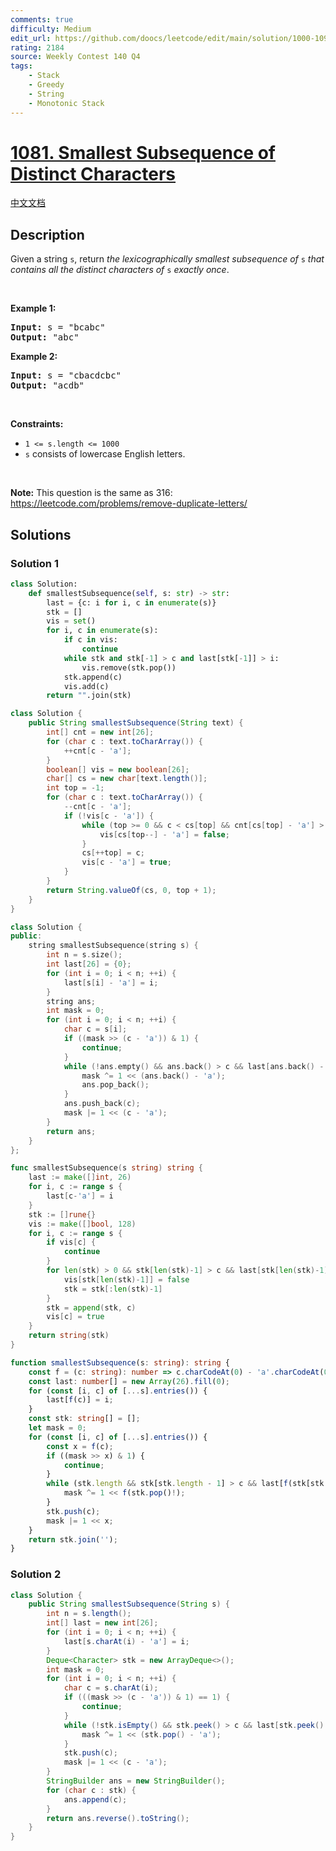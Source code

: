 ```yaml
---
comments: true
difficulty: Medium
edit_url: https://github.com/doocs/leetcode/edit/main/solution/1000-1099/1081.Smallest%20Subsequence%20of%20Distinct%20Characters/README_EN.md
rating: 2184
source: Weekly Contest 140 Q4
tags:
    - Stack
    - Greedy
    - String
    - Monotonic Stack
---
```


<!-- problem:start -->

# [1081. Smallest Subsequence of Distinct Characters](https://leetcode.com/problems/smallest-subsequence-of-distinct-characters)

[中文文档](/solution/1000-1099/1081.Smallest%20Subsequence%20of%20Distinct%20Characters/README.md)

## Description

<!-- description:start -->

<p>Given a string <code>s</code>, return <em>the </em><span data-keyword="lexicographically-smaller-string"><em>lexicographically smallest</em></span> <span data-keyword="subsequence-string"><em>subsequence</em></span><em> of</em> <code>s</code> <em>that contains all the distinct characters of</em> <code>s</code> <em>exactly once</em>.</p>

<p>&nbsp;</p>
<p><strong class="example">Example 1:</strong></p>

<pre>
<strong>Input:</strong> s = &quot;bcabc&quot;
<strong>Output:</strong> &quot;abc&quot;
</pre>

<p><strong class="example">Example 2:</strong></p>

<pre>
<strong>Input:</strong> s = &quot;cbacdcbc&quot;
<strong>Output:</strong> &quot;acdb&quot;
</pre>

<p>&nbsp;</p>
<p><strong>Constraints:</strong></p>

<ul>
	<li><code>1 &lt;= s.length &lt;= 1000</code></li>
	<li><code>s</code> consists of lowercase English letters.</li>
</ul>

<p>&nbsp;</p>
<strong>Note:</strong> This question is the same as 316: <a href="https://leetcode.com/problems/remove-duplicate-letters/" target="_blank">https://leetcode.com/problems/remove-duplicate-letters/</a>

<!-- description:end -->

## Solutions

<!-- solution:start -->

### Solution 1

<!-- tabs:start -->

```python
class Solution:
    def smallestSubsequence(self, s: str) -> str:
        last = {c: i for i, c in enumerate(s)}
        stk = []
        vis = set()
        for i, c in enumerate(s):
            if c in vis:
                continue
            while stk and stk[-1] > c and last[stk[-1]] > i:
                vis.remove(stk.pop())
            stk.append(c)
            vis.add(c)
        return "".join(stk)
```

```java
class Solution {
    public String smallestSubsequence(String text) {
        int[] cnt = new int[26];
        for (char c : text.toCharArray()) {
            ++cnt[c - 'a'];
        }
        boolean[] vis = new boolean[26];
        char[] cs = new char[text.length()];
        int top = -1;
        for (char c : text.toCharArray()) {
            --cnt[c - 'a'];
            if (!vis[c - 'a']) {
                while (top >= 0 && c < cs[top] && cnt[cs[top] - 'a'] > 0) {
                    vis[cs[top--] - 'a'] = false;
                }
                cs[++top] = c;
                vis[c - 'a'] = true;
            }
        }
        return String.valueOf(cs, 0, top + 1);
    }
}
```

```cpp
class Solution {
public:
    string smallestSubsequence(string s) {
        int n = s.size();
        int last[26] = {0};
        for (int i = 0; i < n; ++i) {
            last[s[i] - 'a'] = i;
        }
        string ans;
        int mask = 0;
        for (int i = 0; i < n; ++i) {
            char c = s[i];
            if ((mask >> (c - 'a')) & 1) {
                continue;
            }
            while (!ans.empty() && ans.back() > c && last[ans.back() - 'a'] > i) {
                mask ^= 1 << (ans.back() - 'a');
                ans.pop_back();
            }
            ans.push_back(c);
            mask |= 1 << (c - 'a');
        }
        return ans;
    }
};
```

```go
func smallestSubsequence(s string) string {
	last := make([]int, 26)
	for i, c := range s {
		last[c-'a'] = i
	}
	stk := []rune{}
	vis := make([]bool, 128)
	for i, c := range s {
		if vis[c] {
			continue
		}
		for len(stk) > 0 && stk[len(stk)-1] > c && last[stk[len(stk)-1]-'a'] > i {
			vis[stk[len(stk)-1]] = false
			stk = stk[:len(stk)-1]
		}
		stk = append(stk, c)
		vis[c] = true
	}
	return string(stk)
}
```

```ts
function smallestSubsequence(s: string): string {
    const f = (c: string): number => c.charCodeAt(0) - 'a'.charCodeAt(0);
    const last: number[] = new Array(26).fill(0);
    for (const [i, c] of [...s].entries()) {
        last[f(c)] = i;
    }
    const stk: string[] = [];
    let mask = 0;
    for (const [i, c] of [...s].entries()) {
        const x = f(c);
        if ((mask >> x) & 1) {
            continue;
        }
        while (stk.length && stk[stk.length - 1] > c && last[f(stk[stk.length - 1])] > i) {
            mask ^= 1 << f(stk.pop()!);
        }
        stk.push(c);
        mask |= 1 << x;
    }
    return stk.join('');
}
```

<!-- tabs:end -->

<!-- solution:end -->

<!-- solution:start -->

### Solution 2

<!-- tabs:start -->

```java
class Solution {
    public String smallestSubsequence(String s) {
        int n = s.length();
        int[] last = new int[26];
        for (int i = 0; i < n; ++i) {
            last[s.charAt(i) - 'a'] = i;
        }
        Deque<Character> stk = new ArrayDeque<>();
        int mask = 0;
        for (int i = 0; i < n; ++i) {
            char c = s.charAt(i);
            if (((mask >> (c - 'a')) & 1) == 1) {
                continue;
            }
            while (!stk.isEmpty() && stk.peek() > c && last[stk.peek() - 'a'] > i) {
                mask ^= 1 << (stk.pop() - 'a');
            }
            stk.push(c);
            mask |= 1 << (c - 'a');
        }
        StringBuilder ans = new StringBuilder();
        for (char c : stk) {
            ans.append(c);
        }
        return ans.reverse().toString();
    }
}
```

<!-- tabs:end -->

<!-- solution:end -->

<!-- problem:end -->
